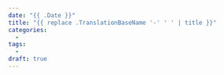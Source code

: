 ```yaml
---
date: "{{ .Date }}"
title: "{{ replace .TranslationBaseName '-' ' ' | title }}"
categories:
  -
tags:
  -
draft: true
---
```

